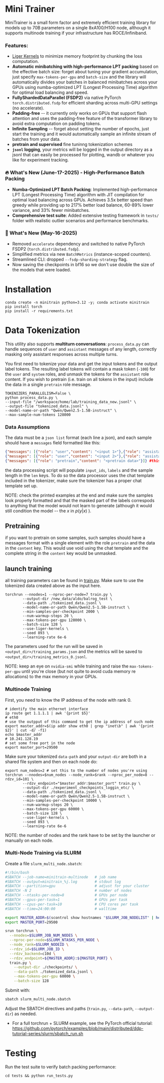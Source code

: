 # Mini Trainer

MiniTrainer is a small form factor and extremely efficient training library for models up to 70B parameters on a single 8xA100/H100 node, although it supports multinode training if your infrastructure has ROCE/Infiniband.

### Features:
- [Liger Kernels](https://github.com/linkedin/Liger-Kernel/tree/908b89c4dc9bb872351887b382a1e09ca25fbe85) to minimize memory footprint by chunking the loss computation.
- **Automatic minibatching with high-performance LPT packing** based on the effective batch size: forget about tuning your gradient accumulation, just specify `max-tokens-per-gpu` and `batch-size` and the library will automatically divides your batches in balanced minibatches across your GPUs using numba-optimized LPT (Longest Processing Time) algorithm for optimal load balancing and speed.
- **FullyShardedDataParallel (FSDP2)** via native PyTorch `torch.distributed.fsdp` for efficient sharding across multi-GPU settings (no accelerate).
- **Padding-free** -- it currently only works on GPUs that support flash attention and uses the padding-free feature of the transformer library to avoid extra computation on padding tokens.
- **Infinite Sampling** -- forget about setting the number of epochs, just start the training and it would automatically sample an infinite stream of batches from your data.
- **pretrain and supervised** fine tuninng tokenization schemes
- **`jsonl` logging**, your metrics will be logged in the output directory as a jsonl that can easily be processed for plotting, wandb or whatever you like for experiment tracking.

### 🔥 What's New (June-17-2025) - High-Performance Batch Packing

- **Numba-Optimized LPT Batch Packing**: Implemented high-performance LPT (Longest Processing Time) algorithm with JIT compilation for optimal load balancing across GPUs. Achieves 3.5x better speed than greedy while providing up to 217% better load balance, 60-89% lower variance, and 33% fewer minibatches.
- **Comprehensive test suite**: Added extensive testing framework in `tests/` folder with realistic outlier scenarios and performance benchmarks.

### 🚀 What's New (May-16-2025)

- Removed `accelerate` dependency and switched to native PyTorch FSDP2 (`torch.distributed.fsdp`).
- Simplified metrics via new `BatchMetrics` (instance-scoped counters).
- Streamlined CLI: dropped `--fsdp-sharding-strategy` flag.
- Now saving the checkpoints in bf16 so we don't use double the size of the models that were loaded.

# Installation

```shell
conda create -n minitrain python=3.12 -y; conda activate minitrain
pip install torch
pip install -r requirements.txt
```

# Data Tokenization

This utility also supports **multiturn conversations**: `process_data.py` can handle sequences of `user` and `assistant` messages of any length, correctly masking only assistant responses across multiple turns.

You first need to tokenize your data and get the input tokens and the output label tokens. The resulting label tokens will contain a mask token (`-100`) for the `user` and `system` roles, and unmask the tokens for the `assistant` role content. If you wish to pretrain (i.e. train on all tokens in the input) include the data in a single `pretrain` role message.

```shell
TOKENIZERS_PARALLELISM=False \
python process_data.py \
--input-file "/workspace/home/lab/training_data_new.jsonl" \
--output-file "tokenized_data.jsonl" \
--model-name-or-path "Qwen/Qwen2.5-1.5B-instruct" \
--max-sample-num-tokens 128000
```

### Data Assumptions
The data must be a `json list` format (each line a json), and each sample should have a `messages` field formatted like this:


```json
{"messages": [{"role": "user","content": "<input 1>"},{"role": "assistant","content": "<output 1>"}]}
{"messages": [{"role": "user","content": "<input 2>"},{"role": "assistant","content": "<output 2>"}]}
{"messages": [{"role": "pretrain","content": "<pretrain data>"}]} #this sample will have completely unmasked tokens in the labels.
```

the data processing script will populate `input_ids`, `labels` and the sample length in the `len` keys. To do so the data processor uses the chat template included in the tokenizer, make sure the tokenizer has a proper chat template set up.

NOTE: check the printed examples at the end and make sure the samples look properly formatted and that the masked part of the labels correspods to anything that the model would not learn to generate (although it would still condition the model -- the $x$ in $p(y|x)$ ).

## Pretraining
if you want to pretrain on some samples, such samples should have a messages format with a single element with the role `pretrain` and the data in the `content` key. This would use void using the chat template and the complete string in the `content` key would be unmasked.

## launch training

all training parameters can be found in [train.py](./train.py). Make sure to use the tokenized data created above as the input here.

```shell
torchrun --nnodes=1 --nproc-per-node=7 train.py \
        --output-dir /new_data/aldo/balrog_test \
        --data-path ./tokenized_data.jsonl \
        --model-name-or-path Qwen/Qwen2.5-1.5B-instruct \
        --min-samples-per-checkpoint 2000 \
        --num-warmup-steps 20 \
        --max-tokens-per-gpu 128000 \
        --batch-size 128 \
        --use-liger-kernels \
        --seed 893 \
        --learning-rate 6e-6
```

The parameters used for the run will be saved in `<output_dir>/training_params.json` and the metrics will be saved to `<output_dir>/training_metrics_0.jsonl`.

NOTE: keep an eye on `nvidia-smi` while training and raise the `max-tokens-per-gpu` until you're close (but not quite to avoid cuda memory re allocations) to the max memory in your GPUs.


### Multinode Training

First, you need to know the IP address of the node with rank 0. 

```shell
# identify the main ethernet interface
ip route get 1.1.1.1 | awk '{print $5}'
# eth0
# use the outpput of this command to get the ip address of such node
export master_addr=$(ip addr show eth0 | grep "inet\b" | awk '{print $2}' | cut -d/ -f1)
echo $master_addr
# 10.241.128.19
# set some free port in the node
export master_port=29500
```

Make sure your tokenized `data-path` and your `output-dir` are both in a shared file system and then on each node do:

```shell
export num_nodes=2 # set this to the number of nodes you're using
torchrun --nnodes=$num_nodes --node_rank=$rank --nproc_per_node=8 --rdzv_id=101 \
        --rdzv_endpoint="$master_addr:$master_port" train.py \
        --output-dir ./experiment_checkpoints_loggin_etc/ \
        --data-path ./tokenized_data.jsonl \
        --model-name-or-path Qwen/Qwen2.5-1.5B-instruct \
        --min-samples-per-checkpoint 10000 \
        --num-warmup-steps 20 \
        --max-tokens-per-gpu 60000 \
        --batch-size 128 \
        --use-liger-kernels \
        --seed 893 \
        --learning-rate 6e-6
```

NOTE: the number of nodes and the rank have to be set by the launcher or manually on each node.

### Multi-Node Training via SLURM

Create a file `slurm_multi_node.sbatch`:

```bash
#!/bin/bash
#SBATCH --job-name=minitrain-multinode   # job name
#SBATCH --output=minitrain_%j.log        # stdout log
#SBATCH --partition=gpu                  # adjust for your cluster
#SBATCH -N 2                             # number of nodes
#SBATCH --ntasks-per-node=8              # GPUs per node
#SBATCH --gpus-per-task=1                # GPUs per task
#SBATCH --cpus-per-task=10               # CPU cores per task
#SBATCH --time=24:00:00                  # walltime

export MASTER_ADDR=$(scontrol show hostnames "$SLURM_JOB_NODELIST" | head -n1)
export MASTER_PORT=29500

srun torchrun \
  --nnodes=$SLURM_JOB_NUM_NODES \
  --nproc-per-node=$SLURM_NTASKS_PER_NODE \
  --node_rank=$SLURM_NODEID \
  --rdzv_id=$SLURM_JOB_ID \
  --rdzv_backend=c10d \
  --rdzv_endpoint=${MASTER_ADDR}:${MASTER_PORT} \
  train.py \
    --output-dir ./checkpoints/ \
    --data-path ./tokenized_data.jsonl \
    --max-tokens-per-gpu 60000 \
    --batch-size 128
```

Submit with:

```bash
sbatch slurm_multi_node.sbatch
```

Adjust the SBATCH directives and paths (`train.py`, `--data-path`, `--output-dir`) as needed.

* For a full torchrun + SLURM example, see the PyTorch official tutorial:
  https://github.com/pytorch/examples/blob/main/distributed/ddp-tutorial-series/slurm/sbatch_run.sh

# Testing

Run the test suite to verify batch packing performance:

```shell
cd tests && python run_tests.py
```

